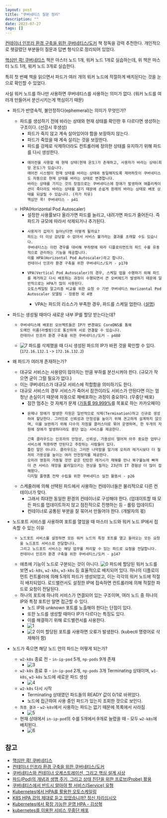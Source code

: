 ```yaml
---
layout: post
title: "쿠버네티스 질문 정리"
description: ""
date: 2023-07-27
tags: []
---
```


<a href="https://www.yes24.com/Product/Goods/102099414">컨테이너 인프라 환경 구축을 위한 쿠버네티스/도커</a> 책 정독을 강력 추천한다. 개인적으로 헷갈렸던 부분들이 질문과 답변 형식으로 정리되어 있었다.

<a href="https://www.yes24.com/Product/Goods/92426926">핵심만 콕! 쿠버네티스</a> 책은 마스터 노드 1개, 워커 노드 1개로 실습하는데, 위 책은 마스터 노드 1개, 워커 노드 3개로 실습한다. 

특히 첫 번째 책을 읽으면서 파드가 여러 개의 워커 노드에 적절하게 배치된다는 것을 눈으로 확인할 수 있었다. 

사실 워커 노드를 하나만 사용하면 쿠버네티스를 사용하는 의미가 없다. (워커 노드를 여러개 만들어서 분산시키는게 핵심이기 때문)

* 파드가 반영속적, 불안정하다(ephemeral)는 의미가 무엇인가? 
    * 파드를 생성하기 전에 바라는 상태와 현재 상태를 확인한 후 다르다면 생성하는 구조이다. (선감시 후생성)
        * 파드가 죽지 않고 계속 살아있어야 함을 보장하지 않는다.
        * 파드가 죽었을 때 계속 살리는 것을 보장한다.
        * 파드를 강제로 삭제하더라도 컨트롤러에 정의한 상태를 유지하기 위해 파드를 다시 생성한다.
        * ```
          에어컨을 사용할 때 현재 상태(현재 온도)가 존재하고, 사용자가 바라는 상태(희망 온도)가 있습니다.
          에어컨 시스템이 현재 상태를 바라는 상태와 동일해지도록 제어하듯이 쿠버네티스도 자동으로 현재 상태를 바라는 상태로 변경합니다.
          바라는 상태를 가지는 것의 장점으로는 쿠버네티스에 장애가 발생하여 애플리케이션이 죽더라도 바라는 상태를 알기 때문에 손쉽게 원래의 바라는 상태로 배포 상태를 되살릴 수 있습니다. (자가 치유)
          핵심만 콕! 쿠버네티스 - p41
          ```
    * HPA(Horizontal Pod Autoscaler)
        * 설정한 사용률보다 올라가면 파드를 늘리고, 내려가면 파드가 줄어든다. 즉 파드가 규모에 따라서 삭제되거나 추가된다.
        * ```
          사용자가 갑자기 늘어난다면 어떻게 될까요?
          파드는 더 이상 감당할 수 없어서 서비스 불가라는 결과를 초래할 수도 있습니다.
          쿠버네티스는 이런 경우를 대비해 부하량에 따라 디플로이먼트의 파드 수를 유동적으로 관리하는 기능을 제공합니다.
          이를 HPA(Horizontal Pod Autoscaler)라고 합니다.
          컨테이너 인프라 환경 구축을 위한 쿠버네티스/도커 - p170
          ```
        * ```
          VPA(Vertical Pod Autoscaler)의 경우, 스케일 업을 수행하기 위해 파드를 제거하고 다시 배포하는 과정이 수행되면서 큰 오버헤드가 발생하기 때문에 일반적으로는 HPA가 많이 사용된다.
          오토스케일링 알고리즘 비교를 위한 요청 수 기반 쿠버네티스 Horizontal Pod Autoscaler 모델링 - 장용현 외 4명
          ```
            * VPA는 파드의 리소스가 부족한 경우, 파드를 스케일 업한다. (<a href="https://kimjingo.tistory.com/166">설명</a>)

* 파드는 생성될 때마다 새로운 내부 IP를 할당 받는다는데?
    * ```
      쿠버네티스에 배포된 오브젝트들은 IP가 변경돼도 CoreDNS를 통해
      도메인 이름(라벨링)으로 통신하여 서로 연결할 수 있습니다.
      컨테이너 인프라 환경 구축을 위한 쿠버네티스/도커 - p480
      ```
    * ![7](/assets/images/kubernetes-qna/7.png)
      파드를 삭제했을 때 다시 생성된 파드의 IP가 바뀐 것을 확인할 수 있다. (`172.16.132.1` -> `172.16.132.2`)

* 왜 파드가 여러개 존재하는가?
    * 대규모 서비스는 사용량이 많아지는 만큼 부하를 분산시켜야 한다. (규모가 작으면 굳이 그럴 필요가 없다.)
    * 이는 쿠버네티스가 대규모 서비스에 적합함을 의미하기도 한다.
    * 대규모 서비스의 경우 서비스가 죽어서 잠깐이라도 서비스가 안된다면 이는 엄청난 손실이기 때문에 자동으로 재배포하는 과정이 중요하다. (무중단 배포)
        * 잠깐 멈추는 것 자체가 문제 (<a href="https://tv.kakao.com/channel/3693125/cliplink/423597081">가동률 99.999%</a>를 목표로 하는 카카오페이)
        * ```
          문제나 장애가 발생한 자원은 일반적으로 삭제(Termination)하고 신규로 생성하여 할당한다. 그러므로 신뢰성과 안정성을 높이기 위해 견고하게 설계하지 않으며, 이를 보완하기 위해 다수의 자원을 클러스터로 묶어 운영하며, 한 두개의 자원에 장애가 발생하더라도 중단 없는 서비스를 제공한다.

          간혹 클라우드는 인프라의 안정성, 신뢰성, 가용성이 떨어져 아주 중요한 업무나 서비스에 적용하면 안된다고 주장하는 사람들이 있다.
          틀린 말은 아니다. 클라우드는 그러한 나약함을 알기에 오히려 레거시보다 더 철저히 가용성을 높이는 여러 안전장치를 제공한다.
          오히려 영원히 가동될 것만 같은 탄탄한 레거시가 재해를 만나 복구불능에 빠져 더 큰 서비스 재앙을 불러일으키는 현상을 필자는 23년의 IT 경혐상 더 많이 접해왔다.
          디지털 플랫폼 전략 수립을 위한 쿠버네티스 실전 활용서 - p26
          ```
    * 스케줄러에 의해 선택된 파드에서 사용하는 컨테이너들은 물리적으로 다른 컨테이너가 맞다.
        * 그래서 최대한 동일한 환경의 컨테이너로 구성해야 한다. (업데이트할 때 모든 파드를 업데이트하지 않고 점진적으로 진행하는 등 - 롤링 업데이트)
        * 컨테이너로 공통된 부분을 잘 묶어서 만들어야 한다. (개발자의 몫)

* 노드포트 서비스를 사용하여 포트를 열었을 때 마스터 노드와 워커 노드 IP에서 접속할 수 있는 이유
    * ```
      노드포트 서비스를 설정하면 모든 워커 노드의 특정 포트를 열고 들어오는 모든 요청을 노드포트 서비스로 전달합니다.
      그리고 노드포트 서비스는 해당 업무를 처리할 수 있는 파드로 요청을 전달합니다.
      컨테이너 인프라 환경 구축을 위한 쿠버네티스/도커 - p147
      ```
    * 애초에 기능이 노드로 구분되는 것이 아니다. 
        ![0](/assets/images/kubernetes-qna/0.png)
        파드에 할당된 워커 노드를 보면 `w1-k8s`, `w2-k8s`, `w3-k8s` 등 효율적으로 배치되어 있다.
        하나의 디플로이먼트 컨트롤러에 의해 5개의 파드가 생성되었고, 이는 각각의 워커 노드에 적절히 배치되었다.
        로드밸런서도 설정한 IP에 접속하면 컨트롤러에 의해 적절한 파드로 요청이 전달된다.
    * 하나의 포트에 하나의 서비스가 연결되어 있는 구조이며, 여러 노드 중 하나의 IP와 특정 포트만 알면 접근할 수 있다.
        * 노드 IP와 unknown 포트를 노출해야 한다는 단점이 있다.
        * 또한 노드를 생성할 때마다 IP가 다르다는 특징도 있다.
        * 이를 해결하기 위해 로드밸런서를 사용한다. 
        * ![1](/assets/images/kubernetes-qna/1.png)
        * ![2](/assets/images/kubernetes-qna/2.png)
          이미 할당된 포트를 사용하면 오류가 발생한다. (kubectl 명령어로 삭제해야 함)

* 노드가 죽으면 해당 노드 안의 파드는 어떻게 되는가?
    * `w2-k8s` 종료 전 - `in-ip-pod` 5개, `np-pods` 9개 존재
        * ![3](/assets/images/kubernetes-qna/3.png)
    * `w2-k8s` 종료 후 - `in-ip-pod` 2개, `np-pods` 3개 Terminating 상태이며, `w1-k8s`, `w3-k8s` 노드에 새로운 파드 생성
        * ![4](/assets/images/kubernetes-qna/4.png)
    * `w2-k8s` 다시 시작
        * Terminating 상태였던 파드들의 READY 값이 0/1로 바뀌었다.
        * 노드에 접근하여 사용 중인 파드가 있는지 조회한 것으로 보인다.
    * `최종 결과` - `w2-k8s`에서 사용하는 파드는 없기 때문에 목록에서 사라짐
        * ![5](/assets/images/kubernetes-qna/5.png)
    * 현재 상태에서 `in-ip-pod`의 수를 5개에서 9개로 늘렸을 때 - 모두 `w2-k8s`에 배치된다.
        * ![6](/assets/images/kubernetes-qna/6.png)

## 참고

* <a href="https://www.yes24.com/Product/Goods/92426926">핵심만 콕! 쿠버네티스</a>
* <a href="https://www.yes24.com/Product/Goods/102099414">컨테이너 인프라 환경 구축을 위한 쿠버네티스/도커</a>
* <a href="https://seongjin.me/kubernetes-core-concepts/">쿠버네티스와 컨테이너 오케스트레이션, 그리고 핵심 설계 사상</a>
* <a href="https://seongjin.me/kubernetes-pods/">파드(Pod)의 개념과 생명 주기, 그리고 상태 진단을 위한 프로브(Probe) 활용</a>
* <a href="https://seongjin.me/kubernetes-service-types/">쿠버네티스에서 반드시 알아야 할 서비스(Service) 유형</a>
* <a href="https://saramin.github.io/2022-05-17-kubernetes-autoscaling/">Kubernetes에서 HPA를 활용한 오토스케일링</a>
* <a href="https://youtu.be/V-Ib-DdconY">K8S HPA 강의 제대로 듣고 있었습니까? 정신 차리십시오</a>
* <a href="https://youtu.be/76e2KOcmNSY">Kubernetes에서 확장 가능한 운영 HPA - 김상혁</a>
* <a href="https://tech.kakao.com/2018/12/24/kubernetes-deploy/">kubernetes를 이용한 서비스 무중단 배포</a>

